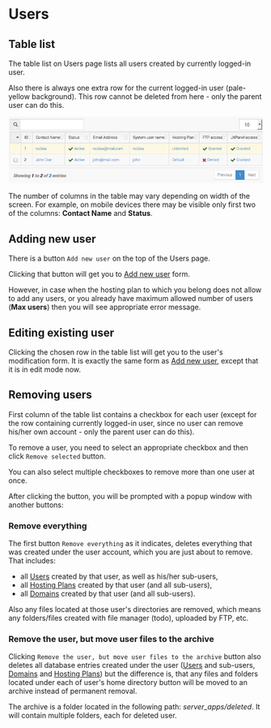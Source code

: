 # Users

## Table list

The table list on Users page lists all users created by currently logged-in user.

Also there is always one extra row for the current logged-in user (pale-yellow background).
This row cannot be deleted from here - only the parent user can do this.

![users.png](images/users.png)

The number of columns in the table may vary depending on width of the screen.
For example, on mobile devices there may be visible only first two of the columns: <b>Contact Name</b> and <b>Status</b>.

## Adding new user

There is a button `Add new user` on the top of the Users page.

Clicking that button will get you to [Add new user](adduser.markdown) form.

However, in case when the hosting plan to which you belong does not allow to add any users,
or you already have maximum allowed number of users (<b>Max users</b>) then you will see appropriate error message.

## Editing existing user

Clicking the chosen row in the table list will get you to the user's modification form.
It is exactly the same form as [Add new user](adduser.markdown), except that it is in edit mode now.

## Removing users

First column of the table list contains a checkbox for each user (except for the row containing currently logged-in user,
since no user can remove his/her own account - only the parent user can do this).

To remove a user, you need to select an appropriate checkbox and then click `Remove selected` button.

You can also select multiple checkboxes to remove more than one user at once.

After clicking the button, you will be prompted with a popup window with another buttons:

### Remove everything

The first button `Remove everything` as it indicates, deletes everything that was created under the user account, which you are just about to remove.
That includes:

* all [Users](users.markdown) created by that user, as well as his/her sub-users,
* all [Hosting Plans](hostingp.markdown) created by that user (and all sub-users),
* all [Domains](domains.markdown) created by that user (and all sub-users).

Also any files located at those user's directories are removed, which means any folders/files created with file manager &#40;todo&#41;,
uploaded by FTP, etc.

### Remove the user, but move user files to the archive

Clicking `Remove the user, but move user files to the archive` button also deletes all database entries created under the user ([Users](users.markdown) and sub-users, [Domains](domains.markdown) and [Hosting Plans](hostingp.markdown)) but the difference is,
that any files and folders located under each of user's home directory button will be moved to an archive instead of permanent removal.


The archive is a folder located in the following path: *server_apps/deleted*. It will contain multiple folders, each for deleted user.

